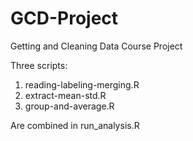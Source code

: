# GCD-Project
Getting and Cleaning Data Course Project

Three scripts:
 1. reading-labeling-merging.R
 2. extract-mean-std.R
 3. group-and-average.R
 
 Are combined in run_analysis.R
